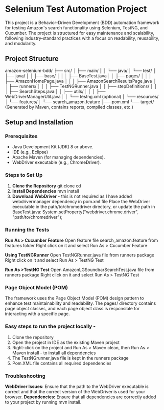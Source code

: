 # Selenium Test Automation Project
This project is a Behavior-Driven Development (BDD) automation framework for testing Amazon's search functionality using Selenium, TestNG, and Cucumber. 
The project is structured for easy maintenance and scalability, following industry-standard practices with a focus on readability, reusability, and modularity.

## Project Structure
amazon-selenium-bdd/
├── src/
│   ├── main/
│   │   └── java/
│   └── test/
│       ├── java/
│       │   ├── base/
│       │   │   ├── BaseTest.java
│       │   ├── pages/
│       │   │   ├── AmazonHomePage.java
│       │   │   ├── AmazonSearchResultsPage.java
│       │   ├── runners/
│       │   │   ├── TestNGRunner.java
│       │   ├── stepDefinitions/
│       │   │   ├── SearchSteps.java
│       │   ├── utils/
│       │   │   ├── WebDriverManagerUtil.java
│       │   └── testng.xml (optional)
│       └── resources/
│           └── features/
│               └── search_amazon.feature
├── pom.xml
└── target/  (Generated by Maven, contains reports, compiled classes, etc.)

## Setup and Installation

### Prerequisites

- Java Development Kit (JDK) 8 or above.
- IDE (e.g., Eclipse)
- Apache Maven (for managing dependencies).
- WebDriver executable (e.g., ChromeDriver).

### Steps to Set Up

1. **Clone the Repository**
   git clone <repository-url>
   cd <repository-directory>
2. **Install Dependencies**
   mvn install
4. **Download WebDriver** - this is not required as I have added webdrivermanager dependency in pom.xml file
   Place the WebDriver executable in the path/to/chromedriver directory, or update the path in BaseTest.java:
   System.setProperty("webdriver.chrome.driver", "path/to/chromedriver");

### Running the Tests
**Run As > Cucumber Feature**
Open feature file search_amazon.feature from features folder
Right click on it and select Run As > Cucumber Feature

**Using TestNGRunner**
Open TestNGRunner.java file from runners package
Right click on it and select Run As > TestNG Test

**Run As >TestNG Test**
Open AmazonLGSoundbarSearchTest.java file from runners package
Right click on it and select Run As > TestNG Test

### Page Object Model (POM)
The framework uses the Page Object Model (POM) design pattern to enhance test maintainability and readability. The pages/ directory contains page object classes, and each page object class is responsible for interacting with a specific page.

### Easy steps to run the project locally - 
1. Clone the repository
2. Open the project in IDE as the existing Maven project
3. Right-click on the project and Run As > Maven clean, then Run As > Maven install - to install all dependencies
5. The TestNGrunner.java file is kept in the runners package
6. Pom.XML file contains all required dependencies 

### Troubleshooting
**WebDriver Issues:** Ensure that the path to the WebDriver executable is correct and that the correct version of the WebDriver is used for your browser.
**Dependencies:** Ensure that all dependencies are correctly added to your project by running mvn install.



